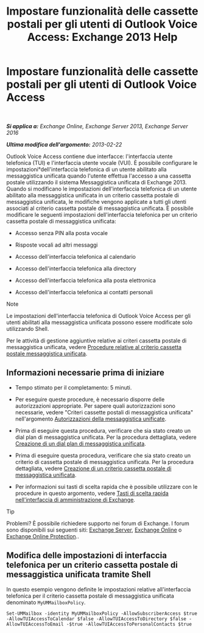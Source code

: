 ﻿---
title: 'Impostare funzionalità delle cassette postali per gli utenti di Outlook Voice Access: Exchange 2013 Help'
TOCTitle: Impostare funzionalità delle cassette postali per gli utenti di Outlook Voice Access
ms:assetid: 10960bf0-65cf-4d0b-bae5-d203c53662db
ms:mtpsurl: https://technet.microsoft.com/it-it/library/Aa996307(v=EXCHG.150)
ms:contentKeyID: 50555540
ms.date: 05/22/2018
mtps_version: v=EXCHG.150
ms.translationtype: MT
---

# Impostare funzionalità delle cassette postali per gli utenti di Outlook Voice Access

 

_**Si applica a:** Exchange Online, Exchange Server 2013, Exchange Server 2016_

_**Ultima modifica dell'argomento:** 2013-02-22_

Outlook Voice Access contiene due interfacce: l'interfaccia utente telefonica (TUI) e l'interfaccia utente vocale (VUI). È possibile configurare le impostazioni°dell'interfaccia telefonica di un utente abilitato alla messaggistica unificata quando l'utente effettua l'accesso a una cassetta postale utilizzando il sistema Messaggistica unificata di Exchange 2013. Quando si modificano le impostazioni dell'interfaccia telefonica di un utente abilitato alla messaggistica unificata in un criterio cassetta postale di messaggistica unificata, le modifiche vengono applicate a tutti gli utenti associati al criterio cassetta postale di messaggistica unificata. È possibile modificare le seguenti impostazioni dell'interfaccia telefonica per un criterio cassetta postale di messaggistica unificata:

  - Accesso senza PIN alla posta vocale

  - Risposte vocali ad altri messaggi

  - Accesso dell'interfaccia telefonica al calendario

  - Accesso dell'interfaccia telefonica alla directory

  - Accesso dell'interfaccia telefonica alla posta elettronica

  - Accesso dell'interfaccia telefonica ai contatti personali


> [!NOTE]
> Le impostazioni dell'interfaccia telefonica di Outlook&nbsp;Voice Access per gli utenti abilitati alla messaggistica unificata possono essere modificate solo utilizzando Shell.



Per le attività di gestione aggiuntive relative ai criteri cassetta postale di messaggistica unificata, vedere [Procedure relative al criterio cassetta postale messaggistica unificata](um-mailbox-policy-procedures-exchange-2013-help.md).

## Informazioni necessarie prima di iniziare

  - Tempo stimato per il completamento: 5 minuti.

  - Per eseguire queste procedure, è necessario disporre delle autorizzazioni appropriate. Per sapere quali autorizzazioni sono necessarie, vedere "Criteri cassette postali di messaggistica unificata" nell'argomento [Autorizzazioni della messaggistica unificate](unified-messaging-permissions-exchange-2013-help.md).

  - Prima di eseguire questa procedura, verificare che sia stato creato un dial plan di messaggistica unificata. Per la procedura dettagliata, vedere [Creazione di un dial plan di messaggistica unificata](create-a-um-dial-plan-exchange-2013-help.md).

  - Prima di eseguire questa procedura, verificare che sia stato creato un criterio di cassetta postale di messaggistica unificata. Per la procedura dettagliata, vedere [Creazione di un criterio cassetta postale di messaggistica unificata](create-a-um-mailbox-policy-exchange-2013-help.md).

  - Per informazioni sui tasti di scelta rapida che è possibile utilizzare con le procedure in questo argomento, vedere [Tasti di scelta rapida nell'interfaccia di amministrazione di Exchange](keyboard-shortcuts-in-the-exchange-admin-center-exchange-online-protection-help.md).


> [!TIP]
> Problemi? È possibile richiedere supporto nei forum di Exchange. I forum sono disponibili sui seguenti siti: <A href="https://go.microsoft.com/fwlink/p/?linkid=60612">Exchange Server</A>, <A href="https://go.microsoft.com/fwlink/p/?linkid=267542">Exchange Online</A> o <A href="https://go.microsoft.com/fwlink/p/?linkid=285351">Exchange Online Protection</A>..



## Modifica delle impostazioni di interfaccia telefonica per un criterio cassetta postale di messaggistica unificata tramite Shell

In questo esempio vengono definite le impostazioni relative all'interfaccia telefonica per il criterio cassetta postale di messaggistica unificata denominato `MyUMMailboxPolicy`.

    Set-UMMailbox -identity MyUMMailboxPolicy -AllowSubscriberAccess $true -AllowTUIAccessToCalendar $false -AllowTUIAccessToDirectory $false -AllowTUIAccessToEmail -$true -AllowTUIAccessToPersonalContacts $true

